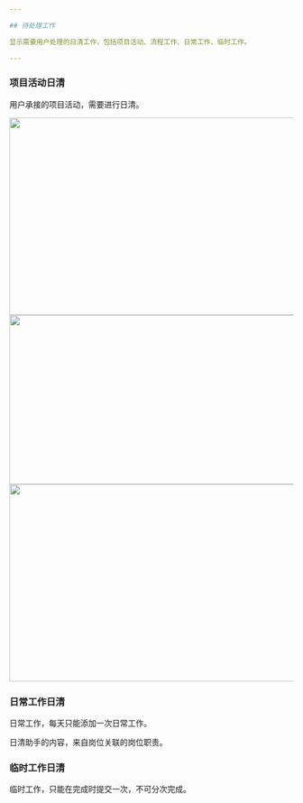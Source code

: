 ```yaml
---

## 待处理工作

显示需要用户处理的日清工作，包括项目活动、流程工作、日常工作、临时工作。

---
```


### 项目活动日清

用户承接的项目活动，需要进行日清。

<img src="static/images_doc/task2-01.png" style="height:350px;width:700px;" />
<img src="static/images_doc/task2-02.png" style="height:300px;width:700px;" />
<img src="static/images_doc/task2-03.png" style="height:350px;width:700px;" />

### 日常工作日清

日常工作，每天只能添加一次日常工作。

日清助手的内容，来自岗位关联的岗位职责。


### 临时工作日清

临时工作，只能在完成时提交一次，不可分次完成。

